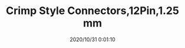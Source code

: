 ﻿---
layout: post 
title: Crimp Style Connectors,12Pin,1.25 mm
tags: FN125
categories: wire-cable
overview: Pitch, 125, SZN Style
part_number: 3-SZN-125
thumb_img: static/202010/451-thumb-20201031080339.jpg
small_img: static/202010/451-20201031080339.jpg
date: 2020/10/31 0:01:10
---



